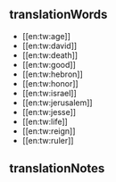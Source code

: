 ## translationWords

* [[en:tw:age]]
* [[en:tw:david]]
* [[en:tw:death]]
* [[en:tw:good]]
* [[en:tw:hebron]]
* [[en:tw:honor]]
* [[en:tw:israel]]
* [[en:tw:jerusalem]]
* [[en:tw:jesse]]
* [[en:tw:life]]
* [[en:tw:reign]]
* [[en:tw:ruler]]

## translationNotes

